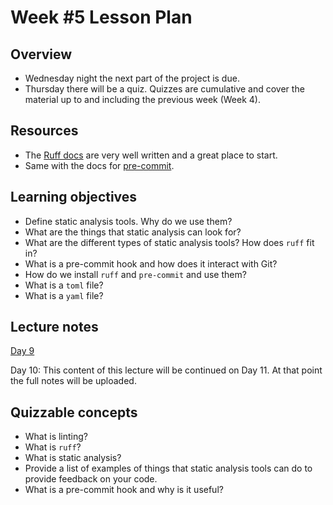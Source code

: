 # Week #5 Lesson Plan

## Overview
- Wednesday night the next part of the project is due.
- Thursday there will be a quiz. Quizzes are cumulative and cover the material up to and including the previous week (Week 4).

## Resources
- The [Ruff docs](https://docs.astral.sh/ruff/) are very well written and a great place to start. 
- Same with the docs for [pre-commit](https://pre-commit.com/).

## Learning objectives

- Define static analysis tools. Why do we use them?
- What are the things that static analysis can look for?
- What are the different types of static analysis tools? How does `ruff` fit in?
- What is a pre-commit hook and how does it interact with Git?
- How do we install `ruff` and `pre-commit` and use them?
- What is a `toml` file?
- What is a `yaml` file?
 
## Lecture notes

[Day 9](../class_notes/09_static_analysis.md)

Day 10: This content of this lecture will be continued on Day 11. At that point the full notes will be uploaded.


## Quizzable concepts

- What is linting?
- What is `ruff`?
- What is static analysis?
- Provide a list of examples of things that static analysis tools can do to provide feedback on your code.
- What is a pre-commit hook and why is it useful?